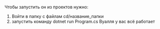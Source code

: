 Чтобы запустить он из проектов нужно:

1. Войти в папку с файлам cd/название_папки
2. запустить команду dotnet run Program.cs
Вуалля у вас всё работает
